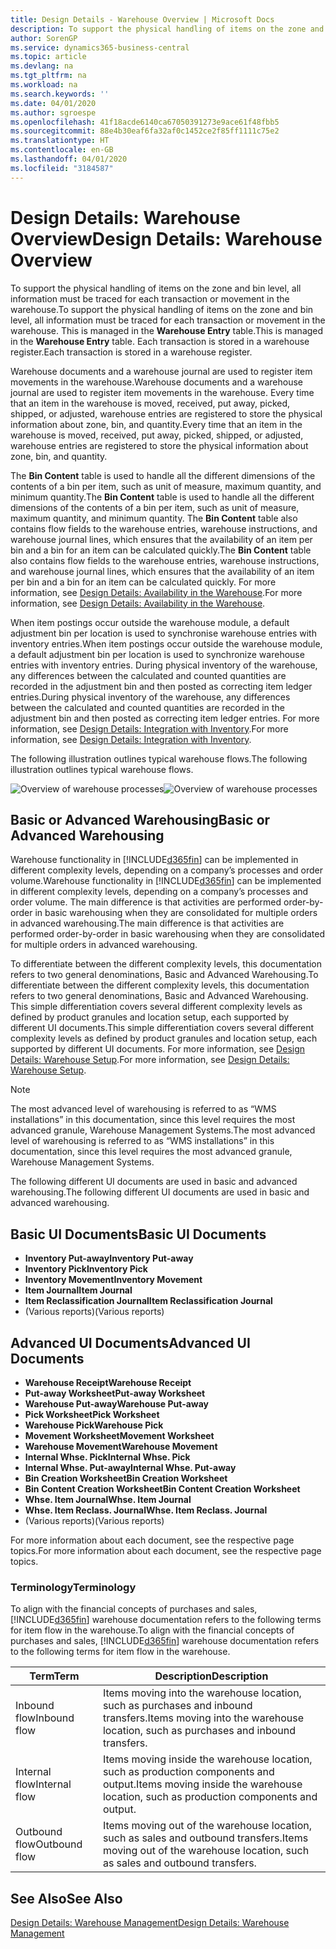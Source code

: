 ```yaml
---
title: Design Details - Warehouse Overview | Microsoft Docs
description: To support the physical handling of items on the zone and bin level, all information must be traced for each transaction or movement in the warehouse. This is managed in the **Warehouse Entry** table. Each transaction is stored in a warehouse register.
author: SorenGP
ms.service: dynamics365-business-central
ms.topic: article
ms.devlang: na
ms.tgt_pltfrm: na
ms.workload: na
ms.search.keywords: ''
ms.date: 04/01/2020
ms.author: sgroespe
ms.openlocfilehash: 41f18acde6140ca67050391273e9ace61f48fbb5
ms.sourcegitcommit: 88e4b30eaf6fa32af0c1452ce2f85ff1111c75e2
ms.translationtype: HT
ms.contentlocale: en-GB
ms.lasthandoff: 04/01/2020
ms.locfileid: "3184587"
---
```

# <a name="design-details-warehouse-overview"></a><span data-ttu-id="6750f-105">Design Details: Warehouse Overview</span><span class="sxs-lookup"><span data-stu-id="6750f-105">Design Details: Warehouse Overview</span></span>
<span data-ttu-id="6750f-106">To support the physical handling of items on the zone and bin level, all information must be traced for each transaction or movement in the warehouse.</span><span class="sxs-lookup"><span data-stu-id="6750f-106">To support the physical handling of items on the zone and bin level, all information must be traced for each transaction or movement in the warehouse.</span></span> <span data-ttu-id="6750f-107">This is managed in the **Warehouse Entry** table.</span><span class="sxs-lookup"><span data-stu-id="6750f-107">This is managed in the **Warehouse Entry** table.</span></span> <span data-ttu-id="6750f-108">Each transaction is stored in a warehouse register.</span><span class="sxs-lookup"><span data-stu-id="6750f-108">Each transaction is stored in a warehouse register.</span></span>  

<span data-ttu-id="6750f-109">Warehouse documents and a warehouse journal are used to register item movements in the warehouse.</span><span class="sxs-lookup"><span data-stu-id="6750f-109">Warehouse documents and a warehouse journal are used to register item movements in the warehouse.</span></span> <span data-ttu-id="6750f-110">Every time that an item in the warehouse is moved, received, put away, picked, shipped, or adjusted, warehouse entries are registered to store the physical information about zone, bin, and quantity.</span><span class="sxs-lookup"><span data-stu-id="6750f-110">Every time that an item in the warehouse is moved, received, put away, picked, shipped, or adjusted, warehouse entries are registered to store the physical information about zone, bin, and quantity.</span></span>

<span data-ttu-id="6750f-111">The **Bin Content** table is used to handle all the different dimensions of the contents of a bin per item, such as unit of measure, maximum quantity, and minimum quantity.</span><span class="sxs-lookup"><span data-stu-id="6750f-111">The **Bin Content** table is used to handle all the different dimensions of the contents of a bin per item, such as unit of measure, maximum quantity, and minimum quantity.</span></span> <span data-ttu-id="6750f-112">The **Bin Content** table also contains flow fields to the warehouse entries, warehouse instructions, and warehouse journal lines, which ensures that the availability of an item per bin and a bin for an item can be calculated quickly.</span><span class="sxs-lookup"><span data-stu-id="6750f-112">The **Bin Content** table also contains flow fields to the warehouse entries, warehouse instructions, and warehouse journal lines, which ensures that the availability of an item per bin and a bin for an item can be calculated quickly.</span></span> <span data-ttu-id="6750f-113">For more information, see [Design Details: Availability in the Warehouse](design-details-availability-in-the-warehouse.md).</span><span class="sxs-lookup"><span data-stu-id="6750f-113">For more information, see [Design Details: Availability in the Warehouse](design-details-availability-in-the-warehouse.md).</span></span>  

<span data-ttu-id="6750f-114">When item postings occur outside the warehouse module, a default adjustment bin per location is used to synchronise warehouse entries with inventory entries.</span><span class="sxs-lookup"><span data-stu-id="6750f-114">When item postings occur outside the warehouse module, a default adjustment bin per location is used to synchronize warehouse entries with inventory entries.</span></span> <span data-ttu-id="6750f-115">During physical inventory of the warehouse, any differences between the calculated and counted quantities are recorded in the adjustment bin and then posted as correcting item ledger entries.</span><span class="sxs-lookup"><span data-stu-id="6750f-115">During physical inventory of the warehouse, any differences between the calculated and counted quantities are recorded in the adjustment bin and then posted as correcting item ledger entries.</span></span> <span data-ttu-id="6750f-116">For more information, see [Design Details: Integration with Inventory](design-details-integration-with-inventory.md).</span><span class="sxs-lookup"><span data-stu-id="6750f-116">For more information, see [Design Details: Integration with Inventory](design-details-integration-with-inventory.md).</span></span>  

<span data-ttu-id="6750f-117">The following illustration outlines typical warehouse flows.</span><span class="sxs-lookup"><span data-stu-id="6750f-117">The following illustration outlines typical warehouse flows.</span></span>  

<span data-ttu-id="6750f-118">![Overview of warehouse processes](media/design_details_warehouse_management_overview.png "Overview of warehouse processes")</span><span class="sxs-lookup"><span data-stu-id="6750f-118">![Overview of warehouse processes](media/design_details_warehouse_management_overview.png "Overview of warehouse processes")</span></span>  

## <a name="basic-or-advanced-warehousing"></a><span data-ttu-id="6750f-119">Basic or Advanced Warehousing</span><span class="sxs-lookup"><span data-stu-id="6750f-119">Basic or Advanced Warehousing</span></span>  
<span data-ttu-id="6750f-120">Warehouse functionality in [!INCLUDE[d365fin](includes/d365fin_md.md)] can be implemented in different complexity levels, depending on a company’s processes and order volume.</span><span class="sxs-lookup"><span data-stu-id="6750f-120">Warehouse functionality in [!INCLUDE[d365fin](includes/d365fin_md.md)] can be implemented in different complexity levels, depending on a company’s processes and order volume.</span></span> <span data-ttu-id="6750f-121">The main difference is that activities are performed order-by-order in basic warehousing when they are consolidated for multiple orders in advanced warehousing.</span><span class="sxs-lookup"><span data-stu-id="6750f-121">The main difference is that activities are performed order-by-order in basic warehousing when they are consolidated for multiple orders in advanced warehousing.</span></span>  

 <span data-ttu-id="6750f-122">To differentiate between the different complexity levels, this documentation refers to two general denominations, Basic and Advanced Warehousing.</span><span class="sxs-lookup"><span data-stu-id="6750f-122">To differentiate between the different complexity levels, this documentation refers to two general denominations, Basic and Advanced Warehousing.</span></span> <span data-ttu-id="6750f-123">This simple differentiation covers several different complexity levels as defined by product granules and location setup, each supported by different UI documents.</span><span class="sxs-lookup"><span data-stu-id="6750f-123">This simple differentiation covers several different complexity levels as defined by product granules and location setup, each supported by different UI documents.</span></span> <span data-ttu-id="6750f-124">For more information, see [Design Details: Warehouse Setup](design-details-warehouse-setup.md).</span><span class="sxs-lookup"><span data-stu-id="6750f-124">For more information, see [Design Details: Warehouse Setup](design-details-warehouse-setup.md).</span></span>  

> [!NOTE]  
>  <span data-ttu-id="6750f-125">The most advanced level of warehousing is referred to as “WMS installations” in this documentation, since this level requires the most advanced granule, Warehouse Management Systems.</span><span class="sxs-lookup"><span data-stu-id="6750f-125">The most advanced level of warehousing is referred to as “WMS installations” in this documentation, since this level requires the most advanced granule, Warehouse Management Systems.</span></span>  

 <span data-ttu-id="6750f-126">The following different UI documents are used in basic and advanced warehousing.</span><span class="sxs-lookup"><span data-stu-id="6750f-126">The following different UI documents are used in basic and advanced warehousing.</span></span>  

## <a name="basic-ui-documents"></a><span data-ttu-id="6750f-127">Basic UI Documents</span><span class="sxs-lookup"><span data-stu-id="6750f-127">Basic UI Documents</span></span>  

-   <span data-ttu-id="6750f-128">**Inventory Put-away**</span><span class="sxs-lookup"><span data-stu-id="6750f-128">**Inventory Put-away**</span></span>  
-   <span data-ttu-id="6750f-129">**Inventory Pick**</span><span class="sxs-lookup"><span data-stu-id="6750f-129">**Inventory Pick**</span></span>  
-   <span data-ttu-id="6750f-130">**Inventory Movement**</span><span class="sxs-lookup"><span data-stu-id="6750f-130">**Inventory Movement**</span></span>  
-   <span data-ttu-id="6750f-131">**Item Journal**</span><span class="sxs-lookup"><span data-stu-id="6750f-131">**Item Journal**</span></span>  
-   <span data-ttu-id="6750f-132">**Item Reclassification Journal**</span><span class="sxs-lookup"><span data-stu-id="6750f-132">**Item Reclassification Journal**</span></span>  
-   <span data-ttu-id="6750f-133">(Various reports)</span><span class="sxs-lookup"><span data-stu-id="6750f-133">(Various reports)</span></span>  

## <a name="advanced-ui-documents"></a><span data-ttu-id="6750f-134">Advanced UI Documents</span><span class="sxs-lookup"><span data-stu-id="6750f-134">Advanced UI Documents</span></span>  

-   <span data-ttu-id="6750f-135">**Warehouse Receipt**</span><span class="sxs-lookup"><span data-stu-id="6750f-135">**Warehouse Receipt**</span></span>  
-   <span data-ttu-id="6750f-136">**Put-away Worksheet**</span><span class="sxs-lookup"><span data-stu-id="6750f-136">**Put-away Worksheet**</span></span>  
-   <span data-ttu-id="6750f-137">**Warehouse Put-away**</span><span class="sxs-lookup"><span data-stu-id="6750f-137">**Warehouse Put-away**</span></span>  
-   <span data-ttu-id="6750f-138">**Pick Worksheet**</span><span class="sxs-lookup"><span data-stu-id="6750f-138">**Pick Worksheet**</span></span>  
-   <span data-ttu-id="6750f-139">**Warehouse Pick**</span><span class="sxs-lookup"><span data-stu-id="6750f-139">**Warehouse Pick**</span></span>  
-   <span data-ttu-id="6750f-140">**Movement Worksheet**</span><span class="sxs-lookup"><span data-stu-id="6750f-140">**Movement Worksheet**</span></span>  
-   <span data-ttu-id="6750f-141">**Warehouse Movement**</span><span class="sxs-lookup"><span data-stu-id="6750f-141">**Warehouse Movement**</span></span>  
-   <span data-ttu-id="6750f-142">**Internal Whse. Pick**</span><span class="sxs-lookup"><span data-stu-id="6750f-142">**Internal Whse. Pick**</span></span>  
-   <span data-ttu-id="6750f-143">**Internal Whse. Put-away**</span><span class="sxs-lookup"><span data-stu-id="6750f-143">**Internal Whse. Put-away**</span></span>  
-   <span data-ttu-id="6750f-144">**Bin Creation Worksheet**</span><span class="sxs-lookup"><span data-stu-id="6750f-144">**Bin Creation Worksheet**</span></span>  
-   <span data-ttu-id="6750f-145">**Bin Content Creation Worksheet**</span><span class="sxs-lookup"><span data-stu-id="6750f-145">**Bin Content Creation Worksheet**</span></span>  
-   <span data-ttu-id="6750f-146">**Whse. Item Journal**</span><span class="sxs-lookup"><span data-stu-id="6750f-146">**Whse. Item Journal**</span></span>  
-   <span data-ttu-id="6750f-147">**Whse. Item Reclass. Journal**</span><span class="sxs-lookup"><span data-stu-id="6750f-147">**Whse. Item Reclass. Journal**</span></span>  
-   <span data-ttu-id="6750f-148">(Various reports)</span><span class="sxs-lookup"><span data-stu-id="6750f-148">(Various reports)</span></span>  

<span data-ttu-id="6750f-149">For more information about each document, see the respective page topics.</span><span class="sxs-lookup"><span data-stu-id="6750f-149">For more information about each document, see the respective page topics.</span></span>  

### <a name="terminology"></a><span data-ttu-id="6750f-150">Terminology</span><span class="sxs-lookup"><span data-stu-id="6750f-150">Terminology</span></span>  
<span data-ttu-id="6750f-151">To align with the financial concepts of purchases and sales, [!INCLUDE[d365fin](includes/d365fin_md.md)] warehouse documentation refers to the following terms for item flow in the warehouse.</span><span class="sxs-lookup"><span data-stu-id="6750f-151">To align with the financial concepts of purchases and sales, [!INCLUDE[d365fin](includes/d365fin_md.md)] warehouse documentation refers to the following terms for item flow in the warehouse.</span></span>  

|<span data-ttu-id="6750f-152">Term</span><span class="sxs-lookup"><span data-stu-id="6750f-152">Term</span></span>|<span data-ttu-id="6750f-153">Description</span><span class="sxs-lookup"><span data-stu-id="6750f-153">Description</span></span>|  
|----------|---------------------------------------|  
|<span data-ttu-id="6750f-154">Inbound flow</span><span class="sxs-lookup"><span data-stu-id="6750f-154">Inbound flow</span></span>|<span data-ttu-id="6750f-155">Items moving into the warehouse location, such as purchases and inbound transfers.</span><span class="sxs-lookup"><span data-stu-id="6750f-155">Items moving into the warehouse location, such as purchases and inbound transfers.</span></span>|  
|<span data-ttu-id="6750f-156">Internal flow</span><span class="sxs-lookup"><span data-stu-id="6750f-156">Internal flow</span></span>|<span data-ttu-id="6750f-157">Items moving inside the warehouse location, such as production components and output.</span><span class="sxs-lookup"><span data-stu-id="6750f-157">Items moving inside the warehouse location, such as production components and output.</span></span>|  
|<span data-ttu-id="6750f-158">Outbound flow</span><span class="sxs-lookup"><span data-stu-id="6750f-158">Outbound flow</span></span>|<span data-ttu-id="6750f-159">Items moving out of the warehouse location, such as sales and outbound transfers.</span><span class="sxs-lookup"><span data-stu-id="6750f-159">Items moving out of the warehouse location, such as sales and outbound transfers.</span></span>|  

## <a name="see-also"></a><span data-ttu-id="6750f-160">See Also</span><span class="sxs-lookup"><span data-stu-id="6750f-160">See Also</span></span>  
 [<span data-ttu-id="6750f-161">Design Details: Warehouse Management</span><span class="sxs-lookup"><span data-stu-id="6750f-161">Design Details: Warehouse Management</span></span>](design-details-warehouse-management.md)
